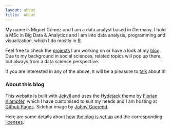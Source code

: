 ```yaml
---
layout: about
title:  About
---
```

  
My name is Miguel Gómez and I am a data analyst based in Germany. I hold a MSc in Big Data & Analytics and I am into data analysis, programming and visualization, which I do mostly in [R](https://www.r-project.org/).  

Feel free to check the [projects](https://miguel-gomez.github.io/projects/) I am working on or have a look at my [blog](https://miguel-gomez.github.io/blog/). Due to my background in social sciences, related topics will pop up there, but always from a data science perspective.  

If you are interested in any of the above, it will be a pleasure to [talk](mailto:miguel.gomez.contact@gmail.com) about it!  

### About this blog  

This website is built with [Jekyll]() and uses the [Hydejack](https://hydejack.com/) theme by [Florian Klampfer](https://qwtel.com/), which I have customised to suit my needs and I am hosting at [Github Pages](https://pages.github.com/). Sidebar image by [Johny Goerend](https://linktr.ee/johnygoerend).

Here are some details about [how the blog is set up]() and the corresponding [licenses](https://miguel-gomez.github.io/NOTICE/).


<!--author-->
  